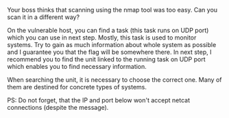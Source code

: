 Your boss thinks that scanning using the nmap tool was too easy. Can you scan it in a different way?

On the vulnerable host, you can find a task (this task runs on UDP port) which you can use in next step. Mostly, this task is used to monitor systems. Try to gain as much information about whole system as possible and I guarantee you that the flag will be somewhere there. In next step, I recommend you to find the unit linked to the running task on UDP port which enables you to find necessary information.

When searching the unit, it is necessary to choose the correct one. Many of them are destined for concrete types of systems.


PS: Do not forget, that the IP and port below won't accept netcat connections (despite the message).
